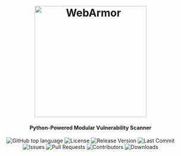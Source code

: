 <h1 align="center">
  <br>
  <img src="https://github.com/slaxedu/WebArmor/assets/70459751/300f1a77-c541-4ec5-b4b7-9b57f5ad89d3" width="300px" alt="WebArmor">
</h1>

<h4 align="center">Python-Powered Modular Vulnerability Scanner</h4>

<p align="center">
  <img alt="GitHub top language" src="https://img.shields.io/github/languages/top/slaxedu/WebArmor">
  <img alt="License" src="https://img.shields.io/github/license/slaxedu/WebArmor">

 <img alt="Release Version" src="https://img.shields.io/github/v/release/slaxedu/WebArmor">
  <img alt="Last Commit" src="https://img.shields.io/github/last-commit/slaxedu/WebArmor">
  <img alt="Issues" src="https://img.shields.io/github/issues/slaxedu/WebArmor">
  <img alt="Pull Requests" src="https://img.shields.io/github/issues-pr/slaxedu/WebArmor">
  <img alt="Contributors" src="https://img.shields.io/github/contributors/slaxedu/WebArmor">
  <img alt="Downloads" src="https://img.shields.io/github/downloads/slaxedu/WebArmor/total">

</p>
